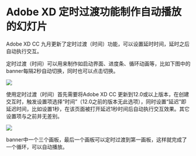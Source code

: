 # Adobe XD 定时过渡功能制作自动播放的幻灯片

Adobe XD CC 九月更新了定时过渡（时间）功能，可以设置延时时间，延时之后自动执行交互。

定时过渡（时间）可以用来制作如启动界面、进度条、循环动画等，比如下图中的banner每隔2秒自动切换，同时也可以点击切换。

![](https://ftp.bmp.ovh/imgs/2020/09/a6dd1247d07e080b.gif)

使用定时过渡（时间）首先需要将Adobe XD CC 更新到12.0或以上版本，在创建交互时，触发设置项选择“时间”（12.0之前的版本无此选项），同时设置“延迟”即延迟时间，比如设置1秒，在该页面被打开延迟1秒时间后自动执行交互效果。其它设置项与之前并无差别。

![](https://ftp.bmp.ovh/imgs/2020/09/413e878eecff73b1.jpg)

banner中一个三个画板，最后一个画板可以定时过渡到第一画板，这样就完成了一个循环，可以自动播放。
